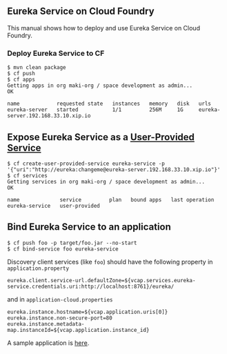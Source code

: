 ## Eureka Service on Cloud Foundry

This manual shows how to deploy and use Eureka Service on Cloud Foundry.

### Deploy Eureka Service to CF

    $ mvn clean package
    $ cf push
    $ cf apps
    Getting apps in org maki-org / space development as admin...
    OK

    name            requested state   instances   memory   disk   urls
    eureka-server   started           1/1         256M     1G     eureka-server.192.168.33.10.xip.io

## Expose Eureka Service as a [User-Provided Service](https://docs.cloudfoundry.org/devguide/services/user-provided.html)


    $ cf create-user-provided-service eureka-service -p '{"uri":"http://eureka:changeme@eureka-server.192.168.33.10.xip.io"}'
    $ cf services
    Getting services in org maki-org / space development as admin...
    OK

    name             service         plan   bound apps   last operation
    eureka-service   user-provided

## Bind Eureka Service to an application

    $ cf push foo -p target/foo.jar --no-start
    $ cf bind-service foo eureka-service

Discovery client services (like `foo`) should have the following property in `application.property`

    eureka.client.service-url.defaultZone=${vcap.services.eureka-service.credentials.uri:http://localhost:8761}/eureka/

and in `application-cloud.properties`

    eureka.instance.hostname=${vcap.application.uris[0]}
    eureka.instance.non-secure-port=80
    eureka.instance.metadata-map.instanceId=${vcap.application.instance_id}

A sample application is [here](https://github.com/making/hello-pws/tree/cloud).
